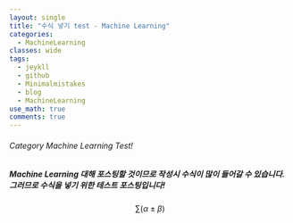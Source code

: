 ```yaml
---
layout: single
title: "수식 넣기 test - Machine Learning"
categories:
  - MachineLearning
classes: wide
tags:
  - jeykll
  - github
  - Minimalmistakes
  - blog
  - MachineLearning
use_math: true
comments: true
---
```


###### Category Machine Learning Test!

##### Machine Learning 대해 포스팅할 것이므로 작성시 수식이 많이 들어갈 수 있습니다. 그러므로 수식을 넣기 위한 테스트 포스팅입니다!

$$\sum (\alpha \pm \beta)$$
